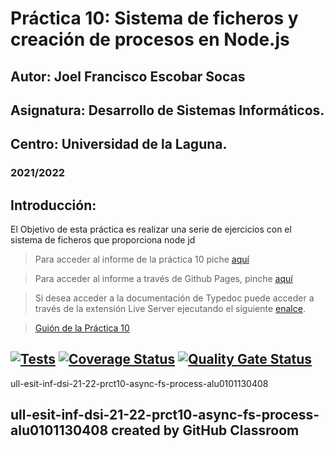 # Práctica 10: Sistema de ficheros y creación de procesos en Node.js
## Autor: Joel Francisco Escobar Socas
## Asignatura: Desarrollo de Sistemas Informáticos.
## Centro: Universidad de la Laguna.
### 2021/2022


## Introducción:

El Objetivo de esta práctica es realizar una serie de ejercicios con el sistema de ficheros que proporciona node jd
> Para acceder al informe de la práctica 10 piche [aquí]()

> Para acceder al informe a través de Github Pages, pinche [aquí]()

> Si desea acceder a la documentación de Typedoc puede acceder a través de la extensión Live Server ejecutando el siguiente [enalce]().

> [Guión de la Práctica 10](https://ull-esit-inf-dsi-2122.github.io/prct10-async-fs-process/) 


[![Tests](https://github.com/ULL-ESIT-INF-DSI-2122/ull-esit-inf-dsi-21-22-prct10-async-fs-process-alu0101130408/actions/workflows/node.js.yml/badge.svg)](https://github.com/ULL-ESIT-INF-DSI-2122/ull-esit-inf-dsi-21-22-prct10-async-fs-process-alu0101130408/actions/workflows/node.js.yml)
<space><space>
[![Coverage Status](https://coveralls.io/repos/github/ULL-ESIT-INF-DSI-2122/ull-esit-inf-dsi-21-22-prct10-async-fs-process-alu0101130408/badge.svg?branch=main)](https://coveralls.io/github/ULL-ESIT-INF-DSI-2122/ull-esit-inf-dsi-21-22-prct10-async-fs-process-alu0101130408?branch=main)
<space><space>
[![Quality Gate Status](https://sonarcloud.io/api/project_badges/measure?project=ULL-ESIT-INF-DSI-2122_ull-esit-inf-dsi-21-22-prct10-async-fs-process-alu0101130408&metric=alert_status)](https://sonarcloud.io/summary/new_code?id=ULL-ESIT-INF-DSI-2122_ull-esit-inf-dsi-21-22-prct10-async-fs-process-alu0101130408)
<space><space>
---
ull-esit-inf-dsi-21-22-prct10-async-fs-process-alu0101130408
  
ull-esit-inf-dsi-21-22-prct10-async-fs-process-alu0101130408 created by GitHub Classroom
---
